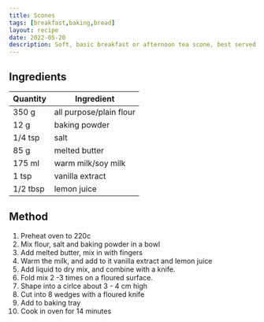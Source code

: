 ```yaml
---
title: Scones
tags: [breakfast,baking,bread]
layout: recipe
date: 2022-05-20
description: Soft, basic breakfast or afternoon tea scone, best served with jam and whipped cream.
---
```

## Ingredients

|Quantity|Ingredient
|-|-
|350 g| all purpose/plain flour
|12 g|baking powder
|1/4 tsp|salt
|85 g|melted butter
|175 ml|warm milk/soy milk
|1 tsp|vanilla extract
|1/2 tbsp|lemon juice

## Method

1. Preheat oven to 220c
2. Mix flour, salt and baking powder in a bowl
3. Add melted butter, mix in with fingers
4. Warm the milk, and add to it vanilla extract and lemon juice
5. Add liquid to dry mix, and combine with a knife.
6. Fold mix 2 -3 times on a floured surface.
7. Shape into a cirlce about 3 - 4 cm high
8. Cut into 8 wedges with a floured knife
9. Add to baking tray
10. Cook in oven for 14 minutes

    